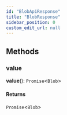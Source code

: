 ```yaml
---
id: "BlobApiResponse"
title: "BlobResponse"
sidebar_position: 0
custom_edit_url: null
---
```


## Methods

### value

**value**(): `Promise`<`Blob`\>

#### Returns

`Promise`<`Blob`\>
